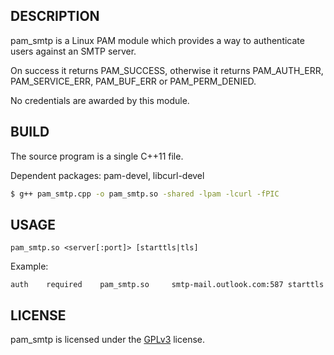 ## DESCRIPTION
pam_smtp is a Linux PAM module which provides a way to authenticate users against an SMTP server.

On success it returns PAM_SUCCESS, otherwise it returns PAM_AUTH_ERR, PAM_SERVICE_ERR, PAM_BUF_ERR or PAM_PERM_DENIED.

No credentials are awarded by this module.
## BUILD
The source program is a single C++11 file.

Dependent packages: pam-devel, libcurl-devel

```bash
$ g++ pam_smtp.cpp -o pam_smtp.so -shared -lpam -lcurl -fPIC
```
## USAGE
```
pam_smtp.so <server[:port]> [starttls|tls]
```
Example:
```
auth    required    pam_smtp.so     smtp-mail.outlook.com:587 starttls
```
## LICENSE

pam_smtp is licensed under the [GPLv3](LICENSE) license.
